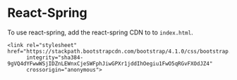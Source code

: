 # React-Spring

To use react-spring, add the react-spring CDN to to `index.html`.

```
<link rel="stylesheet" href="https://stackpath.bootstrapcdn.com/bootstrap/4.1.0/css/bootstrap.min.css" 
      integrity="sha384-9gVQ4dYFwwWSjIDZnLEWnxCjeSWFphJiwGPXr1jddIhOegiu1FwO5qRGvFXOdJZ4" 
      crossorigin="anonymous">
```

